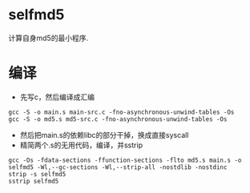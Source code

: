 # selfmd5
计算自身md5的最小程序.

# 编译
* 先写c，然后编译成汇编
```
gcc -S -o main.s main-src.c -fno-asynchronous-unwind-tables -Os
gcc -S -o md5.s md5-src.c -fno-asynchronous-unwind-tables -Os
```
* 然后把main.s的依赖libc的部分干掉，换成直接syscall
* 精简两个.s的无用代码，编译，并sstrip
```
gcc -Os -fdata-sections -ffunction-sections -flto md5.s main.s -o selfmd5 -Wl,--gc-sections -Wl,--strip-all -nostdlib -nostdinc
strip -s selfmd5 
sstrip selfmd5
```
